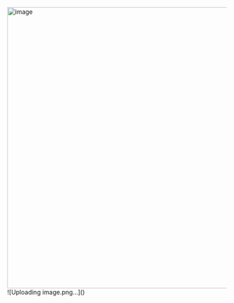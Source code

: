 <img width="1345" height="646" alt="image" src="https://github.com/user-attachments/assets/f29a3ca9-b633-49ca-8d05-06f9fe2c61ab" />
![Uploading image.png…]()
